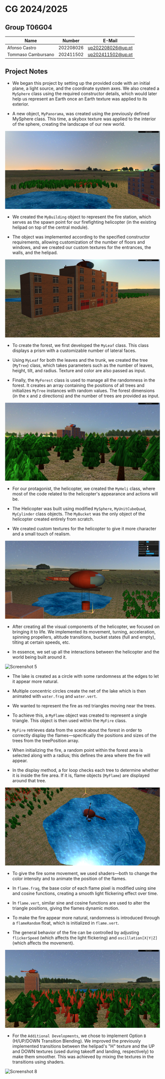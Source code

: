 # CG 2024/2025

## Group T06G04

| Name             | Number    | E-Mail             |
| ---------------- | --------- | ------------------ |
| Afonso Castro         | 202208026 | up202208026@up.pt                |
| Tommaso Cambursano         | 202411502 | up202411502@up.pt                |


## Project Notes

- We began this project by setting up the provided code with an initial plane, a light source, and the coordinate system axes. We also created a ```MySphere``` class using the required constructor details, which would later help us represent an Earth once an Earth texture was applied to its exterior.

- A new object, ```MyPanorama```, was created using the previously defined MySphere class. This time, a skybox texture was applied to the interior of the sphere, creating the landscape of our new world.

![Screenshot 1](screenshots/project-t06g04-1.png)

- We created the ```MyBuilding``` object to represent the fire station, which serves as the spawn point for our firefighting helicopter (in the existing helipad on top of the central module).

- The object was implemented according to the specified constructor requirements, allowing customization of the number of floors and windows, and we created our custom textures for the entrances, the walls, and the helipad.

![Screenshot 2](screenshots/project-t06g04-2.png)

- To create the forest, we first developed the ```MyLeaf``` class. This class displays a prism with a customizable number of lateral faces.

- Using ```MyLeaf``` for both the leaves and the trunk, we created the tree (```MyTree```) class, which takes parameters such as the number of leaves, height, tilt, and radius. Texture and color are also passed as input.

- Finally, the ```MyForest``` class is used to manage all the randomness in the forest. It creates an array containing the positions of all trees and initializes ```MyTree``` instances with random values. The forest dimensions (in the x and z directions) and the number of trees are provided as input.

![Screenshot 3](screenshots/project-t06g04-3.png)

- For our protagonist, the helicopter, we created the ```MyHeli``` class, where most of the code related to the helicopter's appearance and actions will be.

- The Helicopter was built using modified ```MySphere```, ```MyUnitCubeQuad```, ```MyCylinder``` class objects. The ```MyBucket``` was the only object of the helicopter created entirely from scratch.

- We created custom textures for the helicopter to give it more character and a small touch of realism.

![Screenshot 4](screenshots/project-t06g04-4.png)

- After creating all the visual components of the helicopter, we focused on bringing it to life. We implemented its movement, turning, acceleration, spinning propellers, altitude transitions, bucket states (full and empty), tilting at certain speeds, etc.

- In essence, we set up all the interactions between the helicopter and the world being built around it.

![Screenshot 5](screenshots/project-t06g04-5.png)

- The lake is created as a circle with some randomness at the edges to let it appear more natural.

- Multiple concentric circles create the net of the lake which is then animated with ```water.frag``` and ```water.vert```.

- We wanted to represent the fire as red triangles moving near the trees.

- To achieve this, a ```MyFlame``` object was created to represent a single triangle. This object is then used within the ```MyFire``` class.

- ```MyFire``` retrieves data from the scene about the forest in order to correctly display the flames—specifically the positions and sizes of the trees from the treePosition array.

- When initializing the fire, a random point within the forest area is selected along with a radius; this defines the area where the fire will appear.

- In the display method, a for loop checks each tree to determine whether it is inside the fire area. If it is, flame objects (```MyFlame```) are displayed around that tree.

![Screenshot 6](screenshots/project-t06g04-6.png)

- To give the fire some movement, we used shaders—both to change the color intensity and to animate the position of the flames.

- In ```flame.frag```, the base color of each flame pixel is modified using sine and cosine functions, creating a smooth light flickering effect over time.

- In ```flame.vert```, similar sine and cosine functions are used to alter the triangle positions, giving the flames dynamic motion.

- To make the fire appear more natural, randomness is introduced through a ```flameRandom``` float, which is initialized in ```flame.vert```.

- The general behavior of the fire can be controlled by adjusting ```flickerSpeed``` (which affects the light flickering) and ```oscillation[X|Y|Z]``` (which affects the movement).


![Screenshot 7](screenshots/project-t06g04-7.png)

- For the ```Additional Developments```, we chose to implement Option ```B``` (H/UP/DOWN Transition Blending). We improved the previously implemented transitions between the helipad's "H" texture and the UP and DOWN textures (used during takeoff and landing, respectively) to make them smoother. This was achieved by mixing the textures in the transitions using shaders.

![Screenshot 8](screenshots/project-t06g04-8.png)




